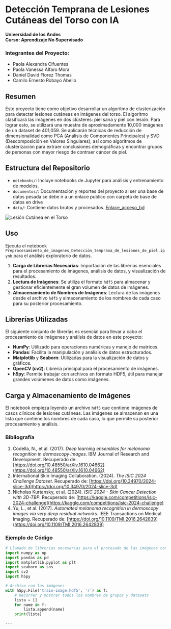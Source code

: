 # Detección Temprana de Lesiones Cutáneas del Torso con IA

**Universidad de los Andes**  
**Curso: Aprendizaje No Supervisado**

### Integrantes del Proyecto:
- Paola Alexandra Cifuentes
- Paola Vanessa Alfaro Mora
- Daniel David Florez Thomas
- Camilo Ernesto Robayo Abello


## Resumen

Este proyecto tiene como objetivo desarrollar un algoritmo de clusterización para detectar lesiones cutáneas en imágenes del torso. El algoritmo clasificará las imágenes en dos clústeres: piel sana y piel con lesión. Para lograr esto, se utilizará una muestra de aproximadamente 10,000 imágenes de un dataset de 401,059. Se aplicarán técnicas de reducción de dimensionalidad como PCA (Análisis de Componentes Principales) y SVD (Descomposición en Valores Singulares), así como algoritmos de clusterización para extraer conclusiones demográficas y encontrar grupos de personas con mayor riesgo de contraer cáncer de piel.

## Estructura del Repositorio

- `notebooks/`: Incluye notebooks de Jupyter para análisis y entrenamiento de modelos.
- `documentos/`: Documentación y reportes del proyecto al ser una base de datos pesada se debe ir a un enlace publico con carpeta de base de datos en drive
- `data/`: Contiene datos brutos y procesados. [Enlace_acceso_bd](https://github.com/PaoAlfa/PROYECTOFINAL_G4/blob/Data/Enlace_acceso_bd)

![Lesión Cutánea en el Torso](https://drive.google.com/uc?export=view&id=1jDEJzlPRqr2xVLKGXUFiPLfs1HCBfrOi)


## Uso

 Ejecuta el notebook `Preprocesamiento_de_imagenes_Detección_temprana_de_lesiones_de_piel.ipynb` para el análisis exploratorio de datos.

1. **Carga de Librerías Necesarias**: Importación de las librerías esenciales para el procesamiento de imágenes, análisis de datos, y visualización de resultados.
2. **Lectura de Imágenes**: Se utiliza el formato `hdf5` para almacenar y gestionar eficientemente el gran volumen de datos de imágenes.
3. **Almacenamiento de Nombres de Imágenes**: Lectura de las imágenes desde el archivo `hdf5` y almacenamiento de los nombres de cada caso para su posterior procesamiento.

## Librerías Utilizadas

El siguiente conjunto de librerías es esencial para llevar a cabo el procesamiento de imágenes y análisis de datos en este proyecto:

- **NumPy**: Utilizado para operaciones numéricas y manejo de matrices.
- **Pandas**: Facilita la manipulación y análisis de datos estructurados.
- **Matplotlib** y **Seaborn**: Utilizadas para la visualización de datos y gráficos.
- **OpenCV (cv2)**: Librería principal para el procesamiento de imágenes.
- **h5py**: Permite trabajar con archivos en formato HDF5, útil para manejar grandes volúmenes de datos como imágenes.

## Carga y Almacenamiento de Imágenes

El notebook empieza leyendo un archivo `hdf5` que contiene imágenes de casos clínicos de lesiones cutáneas. Las imágenes se almacenan en una lista que contiene los nombres de cada caso, lo que permite su posterior procesamiento y análisis.

### **Bibliografía**

1. Codella, N., et al. (2017). *Deep learning ensembles for melanoma recognition in dermoscopy images*. IBM Journal of Research and Development. Recuperado de: [https://doi.org/10.48550/arXiv.1610.04662](https://doi.org/10.48550/arXiv.1610.04662)
2. International Skin Imaging Collaboration. (2024). *The ISIC 2024 Challenge Dataset*. Recuperado de: [https://doi.org/10.34970/2024-slice-3d](https://doi.org/10.34970/2024-slice-3d)
3. Nicholas Kurtansky, et al. (2024). *ISIC 2024 - Skin Cancer Detection with 3D-TBP*. Recuperado de: [https://kaggle.com/competitions/isic-2024-challenge](https://kaggle.com/competitions/isic-2024-challenge)
4. Yu, L., et al. (2017). *Automated melanoma recognition in dermoscopy images via very deep residual networks*. IEEE Transactions on Medical Imaging. Recuperado de: [https://doi.org/10.1109/TMI.2016.2642839](https://doi.org/10.1109/TMI.2016.2642839)

### Ejemplo de Código

```python
# Llamado de librerías necesarias para el procesado de las imágenes con lesiones cutáneas o de piel
import numpy as np
import pandas as pd
import matplotlib.pyplot as plt
import seaborn as sns
import cv2
import h5py

# Archivo con las imágenes
with h5py.File('train-image.hdf5', 'r') as f:
    # Recorrer y mostrar todos los nombres de grupos y datasets
    lista = []
    for name in f:
        lista.append(name)
    print(lista)

---


